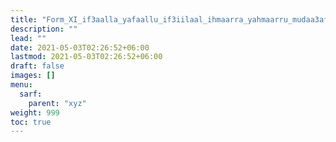 ```yaml
---
title: "Form_XI_if3aalla_yafaallu_if3iilaal_ihmaarra_yahmaarru_mudaa3af"
description: ""
lead: ""
date: 2021-05-03T02:26:52+06:00
lastmod: 2021-05-03T02:26:52+06:00
draft: false
images: []
menu: 
  sarf:
    parent: "xyz"
weight: 999
toc: true
---
```



